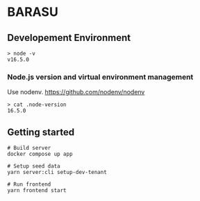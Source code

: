 # BARASU

## Developement Environment

```
> node -v
v16.5.0
```

### Node.js version and virtual environment management

Use nodenv.
https://github.com/nodenv/nodenv

```
> cat .node-version
16.5.0
```

## Getting started

```
# Build server
docker compose up app

# Setup seed data
yarn server:cli setup-dev-tenant

# Run frontend
yarn frontend start
```
